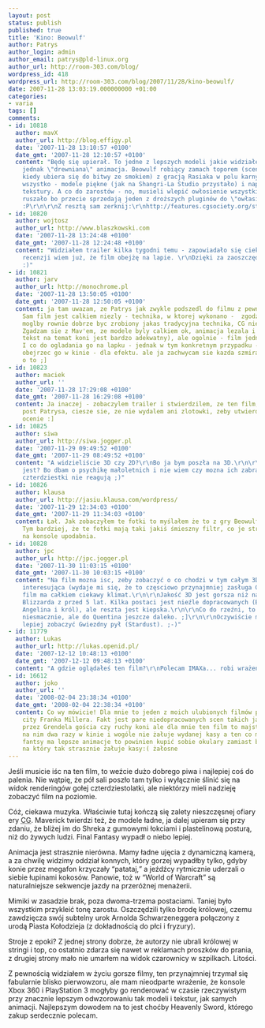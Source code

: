 ```yaml
---
layout: post
status: publish
published: true
title: 'Kino: Beowulf'
author: Patrys
author_login: admin
author_email: patrys@pld-linux.org
author_url: http://room-303.com/blog/
wordpress_id: 418
wordpress_url: http://room-303.com/blog/2007/11/28/kino-beowulf/
date: 2007-11-28 13:03:19.000000000 +01:00
categories:
- varia
tags: []
comments:
- id: 10818
  author: mavX
  author_url: http://blog.effigy.pl
  date: '2007-11-28 13:10:57 +0100'
  date_gmt: '2007-11-28 12:10:57 +0100'
  content: "Będę się upierał. To jedne z lepszych modeli jakie widziałem. Efekt psuje
    jednak \"drewniana\" animacja. Beowulf robiący zamach toporem (scena w sypialni,
    kiedy ubiera się do bitwy ze smokiem) z gracją Rasiaka w polu karnym - uooo bosh...\r\n\r\nMimo
    wszystko - modele piękne (jak na Shangri-La Studio przystało) i naprawd\x05ę świetne
    tekstury. A co do zarostów - no, musieli wlepić owłosienie wszystkiemu co się
    ruszało bo przecie sprzedają jeden z droższych pluginów do \"owłasiania\" właśnie
    :P\r\n\r\nZ resztą sam zerknij:\r\nhttp://features.cgsociety.org/story_custom.php?story_id=4336"
- id: 10820
  author: wojtosz
  author_url: http://www.blaszkowski.com
  date: '2007-11-28 13:24:48 +0100'
  date_gmt: '2007-11-28 12:24:48 +0100'
  content: "Widziałem trailer kilka tygodni temu - zapowiadało się ciekawie. Po Twojej
    recenzji wiem już, że film obejżę na lapie. \r\nDzięki za zaoszczędzoną kasę !
    :)"
- id: 10821
  author: jarv
  author_url: http://monochrome.pl
  date: '2007-11-28 13:50:05 +0100'
  date_gmt: '2007-11-28 12:50:05 +0100'
  content: ja tam uwazam, ze Patrys jak zwykle podszedl do filmu z pewna doza pesymizmu.
    Sam film jest calkiem niezly - technika, w ktorej wykonano -  zgodze sie, ze film
    moglby rownie dobrze byc zrobiony jakas tradycyjna technika, CG nie bylo tu konieczne.
    Zgadzam sie z Mav'em, ze modele byly calkiem ok, animacja lezala i kwiczala (twoj
    tekst na temat koni jest bardzo adekwatny), ale ogolnie - film jednak warto obejrzec.
    I co do ogladania go na lapku - jednak w tym konkretnym przypadku - polacalbym
    obejrzec go w kinie - dla efektu. ale ja zachwycam sie kazda szmira, wiec mniejsza
    o to ;]
- id: 10823
  author: maciek
  author_url: ''
  date: '2007-11-28 17:29:08 +0100'
  date_gmt: '2007-11-28 16:29:08 +0100'
  content: Ja inaczej - zobaczylem trailer i stwierdzilem, ze ten film, to shit. Czytajac
    post Patrysa, ciesze sie, ze nie wydalem ani zlotowki, zeby utwierdzic sie w powyzszej
    ocenie :]
- id: 10825
  author: siwa
  author_url: http://siwa.jogger.pl
  date: '2007-11-29 09:49:52 +0100'
  date_gmt: '2007-11-29 08:49:52 +0100'
  content: "A widzieliście 3D czy 2D?\r\nBo ja bym poszła na 3D.\r\n\r\nStraszna rzeźnia
    jest? Bo dbam o psychikę małoletnich i nie wiem czy mozna ich zabrać. Na gołe
    czterdziestki nie reagują ;)"
- id: 10826
  author: klausa
  author_url: http://jasiu.klausa.com/wordpress/
  date: '2007-11-29 12:34:03 +0100'
  date_gmt: '2007-11-29 11:34:03 +0100'
  content: Łał. Jak zobaczyłem te fotki to myślałem że to z gry Beowulf na x360/ps3.
    Tym bardziej, że te fotki mają taki jakiś śmieszny filtr, co je strasznie do gry
    na konsole upodabnia.
- id: 10828
  author: jpc
  author_url: http://jpc.jogger.pl
  date: '2007-11-30 11:03:15 +0100'
  date_gmt: '2007-11-30 10:03:15 +0100'
  content: "Na film mozna isc, zeby zobaczyć o co chodzi w tym całym 3D. Fabuła jest
    interesująca (wydaje mi się, że to częsciowo przynajmniej zasługa Gaimana), a
    film ma całkiem ciekawy klimat.\r\n\r\nJakość 3D jest gorsza niż na filmikach
    Blizzarda z przed 5 lat. Kilka postaci jest nieźle dopracowanych (Beowulf, wiedźma
    Angelina i król), ale reszta jest kiepska.\r\n\r\nCo do rzeźni, to jest momentami
    niesmacznie, ale do Quentina jeszcze daleko. ;]\r\n\r\nOczywiście moim zdaniem
    lepiej zobaczyć Gwiezdny pył (Stardust). ;-)"
- id: 11779
  author: Lukas
  author_url: http://lukas.openid.pl/
  date: '2007-12-12 10:48:13 +0100'
  date_gmt: '2007-12-12 09:48:13 +0100'
  content: "A gdzie oglądałeś ten film?\r\nPolecam IMAXa... robi wrażenie"
- id: 16612
  author: joko
  author_url: ''
  date: '2008-02-04 23:38:34 +0100'
  date_gmt: '2008-02-04 22:38:34 +0100'
  content: Co wy mówicie! Dla mnie to jeden z moich ulubionych filmów po 300 i sin
    city Franka Millera. Fakt jest pare niedopracowanych scen takich jak cień rozrywanego
    przez Grendela gościa czy ruchy koni ale dla mnie ten film to majstersztyk.Byłem
    na nim dwa razy w kinie i wogóle nie żałuje wydanej kasy a ten co mówi że final
    fantsy ma lepsze animacje to powinien kupić sobie okulary zamiast biletu do kina
    na który tak strasznie żałuje kasy:( żałosne
---
```

<p>Jeśli musicie iśc na ten film, to weźcie dużo dobrego piwa i najlepiej coś do palenia. Nie wątpię, że pół sali poszło tam tylko i wyłącznie ślinić się na widok renderingów gołej czterdziestolatki, ale niektórzy mieli nadzieję zobaczyć film na poziomie.</p>

<p>Cóż, ciekawa muzyka. Właściwie tutaj kończą się zalety nieszczęsnej ofiary ery <abbr title="Computer Graphics">CG</abbr>. Maverick twierdzi też, że modele ładne, ja dalej upieram się przy zdaniu, że bliżej im do Shreka z gumowymi łokciami i plastelinową posturą, niż do żywych ludzi. Final Fantasy wypadł o niebo lepiej.</p>

<p>Animacja jest strasznie nierówna. Mamy ładne ujęcia z dynamiczną kamerą, a za chwilę widzimy oddział konnych, który gorzej wypadłby tylko, gdyby konie przez megafon krzyczały <q>patataj,</q> a jeźdźcy rytmicznie uderzali o siebie łupinami kokosów. Panowie, toż w <q>World of Warcraft</q> są naturalniejsze sekwencje jazdy na przeróżnej menażerii.</p>

<p>Mimiki w zasadzie brak, poza dwoma-trzema postaciami. Taniej było wszystkim przykleić tonę zarostu. Oszczędzili tylko brodę królowej, czemu zawdzięcza swój subtelny urok Arnolda Schwarzeneggera połączony z urodą Piasta Kołodzieja (z dokładnością do płci i fryzury).</p>

<p>Stroje z epoki? Z jednej strony dobrze, że autorzy nie ubrali królowej w stringi i top, co ostatnio zdarza się nawet w reklamach proszków do prania, z drugiej strony mało nie umarłem na widok czarownicy w szpilkach. Litości.</p>

<p>Z pewnością widziałem w życiu gorsze filmy, ten przynajmniej trzymał się fabularnie blisko pierwowzoru, ale mam nieodparte wrażenie, że konsole Xbox 360 i PlayStation 3 mogłyby go renderować w czasie rzeczywistym przy znacznie lepszym odwzorowaniu tak modeli i tekstur, jak samych animacji. Najlepszym dowodem na to jest choćby Heavenly Sword, którego zakup serdecznie polecam.</p>
